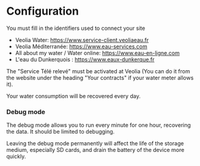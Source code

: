 # Configuration

You must fill in the identifiers used to connect your site
- Veolia Water: https://www.service-client.veoliaeau.fr
- Veolia Méditerranée: https://www.eau-services.com
- All about my water / Water online: https://www.eau-en-ligne.com
- L'eau du Dunkerquois : https://www.eaux-dunkerque.fr

The "Service Télé relevé" must be activated at Veolia (You can do it from the website under the heading "Your contracts" if your water meter allows it).

Your water consumption will be recovered every day.

### Debug mode

The debug mode allows you to run every minute for one hour, recovering the data. It should be limited to debugging.

Leaving the debug mode permanently will affect the life of the storage medium, especially SD cards, and drain the battery of the device more quickly.
